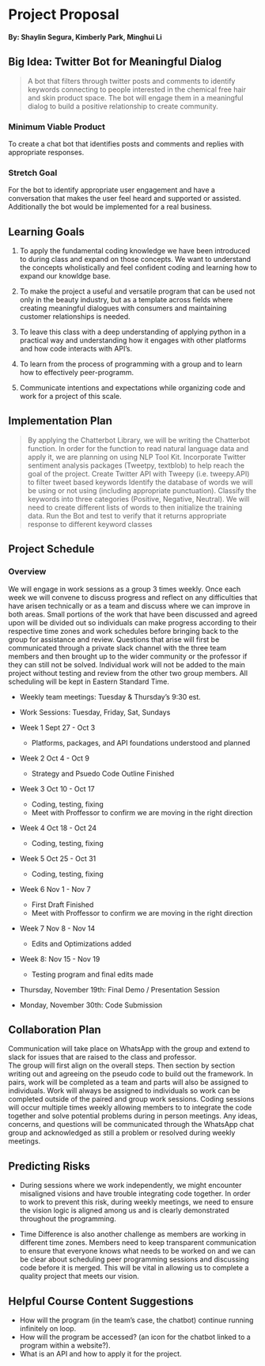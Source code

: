 # Project Proposal 
#### By: Shaylin Segura, Kimberly Park, Minghui Li
 

## Big Idea: Twitter Bot for Meaningful Dialog 
>A bot that filters through twitter posts and comments to identify keywords connecting to people interested in the chemical free hair and skin product space. The bot will engage them in a meaningful dialog to build a positive relationship to create community.
 
### Minimum Viable Product 
To create a chat bot that identifies posts and comments and replies with appropriate responses. 
 
### Stretch Goal 
For the bot to identify appropriate user engagement and have a conversation that makes the user feel heard and supported or assisted. Additionally the bot would be implemented for a real business. 
 

## Learning Goals
1. To apply the fundamental coding knowledge we have been introduced to during class and expand on those concepts. We want to understand the concepts wholistically and feel confident coding and learning how to expand our knowldge base.  
 
2. To make the project a useful and versatile program that can be used not only in the beauty industry, but as a template across fields where creating meaningful dialogues with consumers and maintaining customer relationships is needed. 
 
3. To leave this class with a deep understanding of applying python in a practical way and understanding how it engages with other platforms and how code interacts with API’s. 
 
4. To learn from the process of programming with a group and to learn how to effectively peer-programm. 
 
5. Communicate intentions and expectations while organizing code and work for a project of this scale. 
 

## Implementation Plan 
>By applying the Chatterbot Library, we will be writing the Chatterbot function. In order for the function to read natural language data and apply it, we are planning on using NLP Tool Kit.
>Incorporate Twitter sentiment analysis packages (Tweetpy, textblob) to help reach the goal of the project. 
>Create Twitter API with Tweepy (i.e. tweepy.API) to filter tweet based keywords
>Identify the database of words we will be using or not using (including appropriate punctuation). 
>Classify the keywords into three categories (Positive, Negative, Neutral). We will need to create different lists of words to then initialize the training data.
>Run the Bot and test to verify that it returns appropriate response to different keyword classes 
 

## Project Schedule 
### Overview
We will engage in work sessions as a group 3 times weekly. Once each week we will convene to discuss progress and reflect on any difficulties that have arisen technically or as a team and discuss where we can improve in both areas. Small portions of the work that have been discussed and agreed upon will be divided out so individuals can make progress according to their respective time zones and work schedules before bringing back to the group for assistance and review. 
Questions that arise will first be communicated through a private slack channel with the three team members and then brought up to the wider community or the professor if they can still not be solved. Individual work will not be added to the main project without testing and review from the other two group members. All scheduling will be kept in Eastern Standard Time.

* Weekly team meetings: Tuesday & Thursday’s 9:30 est. 
* Work Sessions: Tuesday, Friday, Sat, Sundays

* Week 1 Sept 27 - Oct 3
  * Platforms, packages, and API foundations understood and planned 
* Week 2 Oct 4 - Oct 9
  * Strategy and Psuedo Code Outline Finished 
* Week 3 Oct 10 - Oct 17
  * Coding, testing, fixing
  * Meet with Proffessor to confirm we are moving in the right direction 
* Week 4 Oct 18 - Oct 24
  * Coding, testing, fixing
* Week 5 Oct 25 - Oct 31
  * Coding, testing, fixing
* Week 6 Nov 1 - Nov 7
  * First Draft Finished 
  * Meet with Proffessor to confirm we are moving in the right direction 
* Week 7 Nov 8 - Nov 14
  * Edits and Optimizations added
* Week 8: Nov 15 - Nov 19
  * Testing program and final edits made
* Thursday, November 19th: Final Demo / Presentation Session 
* Monday, November 30th: Code Submission 
 

## Collaboration Plan
Communication will take place on WhatsApp with the group and extend to slack for issues that are raised to the class and professor.  
The group will first align on the overall steps. Then section by section writing out and agreeing on the pseudo code to build out the framework. 
In pairs, work will be completed as a team and parts will also be assigned to individuals. 
Work will always be assigned to individuals so work can be completed outside of the paired and group work sessions. 
Coding sessions will occur multiple times weekly allowing members to to integrate the code together and solve potential problems during in person meetings.
Any ideas, concerns, and questions will be communicated through the WhatsApp chat group and acknowledged as still a problem or resolved during weekly meetings. 
 

## Predicting Risks 
* During sessions where we work independently, we might encounter misaligned visions and have trouble integrating code together. In order to work to prevent this risk, during weekly meetings, we need to ensure the vision logic is aligned among us and is clearly demonstrated throughout the programming.
 
* Time Difference is also another challenge as members are working in different time zones. Members need to keep transparent communication to ensure that everyone knows what needs to be worked on and we can be clear about scheduling peer programming sessions and discussing code before it is merged. This will be vital in allowing us to complete a quality project that meets our vision.
 
 
## Helpful Course Content Suggestions
 
* How will the program (in the team’s case, the chatbot) continue running infinitely on loop.
* How will the program be accessed? (an icon for the chatbot linked to a program within a website?).
* What is an API and how to apply it for the project.
